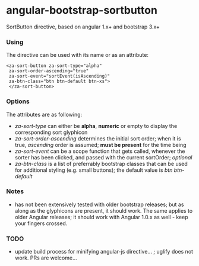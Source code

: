angular-bootstrap-sortbutton
============================

SortButton directive, based on angular 1.x+ and bootstrap 3.x+

### Using

The directive can be used with its name or as an attribute:

```
<za-sort-button za-sort-type="alpha" 
 za-sort-order-ascending="true"
 za-sort-event="sortEvent(isAscending)" 
 za-btn-class="btn btn-default btn-xs">
 </za-sort-button>
```

### Options

The attributes are as following:

* *za-sort-type* can either be **alpha**, **numeric** or empty to display the corresponding sort glyphicon
* *za-sort-order-ascending* determines the initial sort order; when it is true, *ascending* order is assumed; **must be present** for the time being
* *za-sort-event* can be a scope function that gets called, whenever the sorter has been clicked, and passed with the current sortOrder; *optional*
* *za-btn-class* is a list of preferrably bootstrap classes that can be used for additional styling (e.g. small buttons); the default value is *btn btn-default*

### Notes

 - has not been extensively tested with older bootstrap releases; but as along as the glyphicons are present, it should work. The same applies to older Angular releases; it should work with Angular 1.0.x as well - keep your fingers crossed.

### TODO

* update build process for minifying angular-js directive... ; uglify does not work. PRs are welcome...
